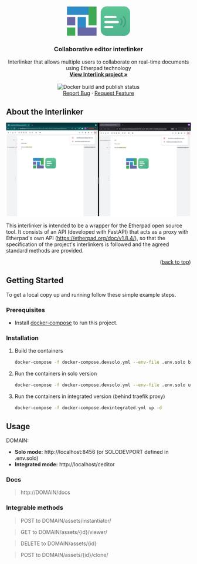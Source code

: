 <div id="top"></div>

<!-- PROJECT LOGO -->
<br />
<div align="center">
  <a href="https://github.com/interlink-project/interlinker-collaborative-editor">
    <img src="images/logo.png" alt="Logo" width="172" height="80">
  </a>

  <h3 align="center">Collaborative editor interlinker</h3>

  <p align="center">
    Interlinker that allows multiple users to collaborate on real-time documents using Etherpad technology
    <br />
    <a href="https://interlink-project.eu/"><strong>View Interlink project »</strong></a>
    <br />
    <br />
    <img src="https://github.com/interlink-project/interlinker-ceditor/actions/workflows/build-and-publish-docker.yml/badge.svg" alt="Docker build and publish status"></img>
    <br />
    <a href="https://github.com/interlink-project/interlinker-ceditor/issues">Report Bug</a>
    ·
    <a href="https://github.com/interlink-project/interlinker-ceditor/issues">Request Feature</a>
  </p>
</div>

<!-- ABOUT THE INTERLINKER -->
## About the Interlinker

![Screen Shot](images/screenshot.png)

This interlinker is intended to be a wrapper for the Etherpad open source tool. It consists of an API (developed with FastAPI) that acts as a proxy with Etherpad's own API (https://etherpad.org/doc/v1.8.4/), so that the specification of the project's interlinkers is followed and the agreed standard methods are provided.

<p align="right">(<a href="#top">back to top</a>)</p>

<!-- GETTING STARTED -->
## Getting Started

To get a local copy up and running follow these simple example steps.

### Prerequisites

* Install [docker-compose](https://docs.docker.com/compose/install/) to run this project.

### Installation

1. Build the containers

   ```sh
   docker-compose -f docker-compose.devsolo.yml --env-file .env.solo build
   ```

1. Run the containers in solo version

   ```sh
   docker-compose -f docker-compose.devsolo.yml --env-file .env.solo up -d
   ```
1. Run the containers in integrated version (behind traefik proxy)

    ```sh
   docker-compose -f docker-compose.devintegrated.yml up -d
   ```

<!-- USAGE EXAMPLES -->
## Usage

DOMAIN:
  * **Solo mode:** http://localhost:8456 (or SOLODEVPORT defined in .env.solo)
  * **Integrated mode:** http://localhost/ceditor

### Docs

>  http://DOMAIN/docs

### Integrable methods

>  POST to DOMAIN/assets/instantiator/ 

>  GET to DOMAIN/assets/{id}/viewer/

>  DELETE to DOMAIN/assets/{id}

>  POST to DOMAIN/assets/{id}/clone/